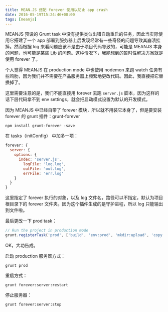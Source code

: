 ```yaml
---
title: MEAN.JS 搭配 forever 使用以防止 app crash
date: 2016-05-19T15:24:46+00:00
tags: [meanjs]
---
```


MEANJS 预设的 Grunt task 中没有提供类似出错自动重启的任务，因此当实际使用它搭建了一个 app 部署到服务器上后发现经常有一些奇怪的问题导致其崩溃挂掉。然而根据 log 来看问题应该不是由于项目代码导致的，可能是 MEANJS 本身的问题，也可能是某些 Lib 的问题。这种情况下，我能想到的暂时性解决方案就是使用 forever 了。

个人觉得 MEANJS 在 production mode 中也使用 nodemon 来跑 watch 任务有些鸡肋，因为我们并不需要在产品服务器上频繁地更改代码。因此，我直接把它替换掉了。

<!-- more -->

这里需要注意的是，我们不能直接用 forever 去跑 `server.js` 脚本，因为这样的话下层代码拿不到 env settings，就会把启动模式设置为默认的开发模式。

因为 MEANJS 中已经自带了 forever 模块，所以就不用装它本身了，但是要安装 forever 的 grunt 插件：grunt-forever

```
npm install grunt-forever -save
```

在 tasks（initConfig） 中加多一项：

```javascript
forever: {
  server: {
    options: {
      index: 'server.js',
        logFile: 'log.log',
        outFile: 'out.log',
        errFile: 'err.log'
    }
  }
}
```

这里指定了 forever 执行的对象，以及 log 文件名，路径可以不指定，默认为项目根目录下的 forever 文件夹。因为这个插件生成的是守护进程，所以 log 只能输出到文件啦。

最后更改一下 prod task：

```javascript
// Run the project in production mode
grunt.registerTask('prod', ['build', 'env:prod', 'mkdir:upload', 'copy:localConfig', 'forever:server:start']);
```

OK，大功告成。

启动 production 服务器方式：

```
grunt prod
```

重启方式：

```
grunt forever:server:restart
```

停止服务器：

```
grunt forever:server:stop
```

&nbsp;
